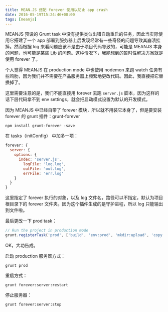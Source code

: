 ```yaml
---
title: MEAN.JS 搭配 forever 使用以防止 app crash
date: 2016-05-19T15:24:46+00:00
tags: [meanjs]
---
```


MEANJS 预设的 Grunt task 中没有提供类似出错自动重启的任务，因此当实际使用它搭建了一个 app 部署到服务器上后发现经常有一些奇怪的问题导致其崩溃挂掉。然而根据 log 来看问题应该不是由于项目代码导致的，可能是 MEANJS 本身的问题，也可能是某些 Lib 的问题。这种情况下，我能想到的暂时性解决方案就是使用 forever 了。

个人觉得 MEANJS 在 production mode 中也使用 nodemon 来跑 watch 任务有些鸡肋，因为我们并不需要在产品服务器上频繁地更改代码。因此，我直接把它替换掉了。

<!-- more -->

这里需要注意的是，我们不能直接用 forever 去跑 `server.js` 脚本，因为这样的话下层代码拿不到 env settings，就会把启动模式设置为默认的开发模式。

因为 MEANJS 中已经自带了 forever 模块，所以就不用装它本身了，但是要安装 forever 的 grunt 插件：grunt-forever

```
npm install grunt-forever -save
```

在 tasks（initConfig） 中加多一项：

```javascript
forever: {
  server: {
    options: {
      index: 'server.js',
        logFile: 'log.log',
        outFile: 'out.log',
        errFile: 'err.log'
    }
  }
}
```

这里指定了 forever 执行的对象，以及 log 文件名，路径可以不指定，默认为项目根目录下的 forever 文件夹。因为这个插件生成的是守护进程，所以 log 只能输出到文件啦。

最后更改一下 prod task：

```javascript
// Run the project in production mode
grunt.registerTask('prod', ['build', 'env:prod', 'mkdir:upload', 'copy:localConfig', 'forever:server:start']);
```

OK，大功告成。

启动 production 服务器方式：

```
grunt prod
```

重启方式：

```
grunt forever:server:restart
```

停止服务器：

```
grunt forever:server:stop
```

&nbsp;
